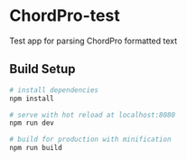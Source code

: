 # ChordPro-test
Test app for parsing ChordPro formatted text

## Build Setup

``` bash
# install dependencies
npm install

# serve with hot reload at localhost:8080
npm run dev

# build for production with minification
npm run build
```
